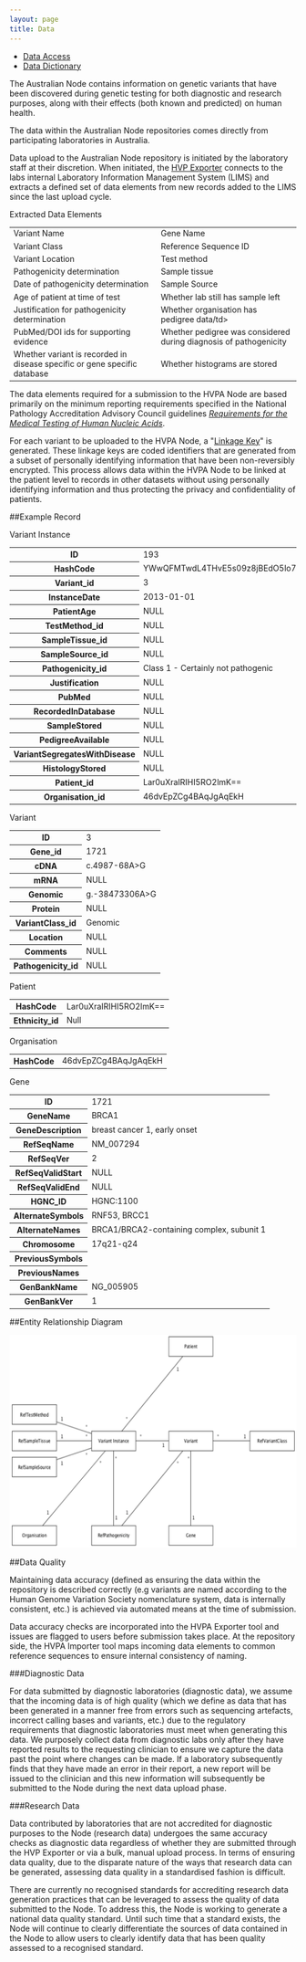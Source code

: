 ```yaml
---
layout: page
title: Data
---
```


- [Data Access](data-access)
- [Data Dictionary](data-dictionary)

The Australian Node contains information on genetic variants that have been discovered during genetic testing for both diagnostic and research purposes, along with their effects (both known and predicted) on human health.

The data within the Australian Node repositories comes directly from participating laboratories in Australia.

Data upload to the Australian Node repository is initiated by the laboratory staff at their discretion. When initiated, the [HVP Exporter](collection-tools) connects to the labs internal Laboratory Information Management System (LIMS) and extracts a defined set of data elements from new records added to the LIMS since the last upload cycle.


<div class="panel panel-info">
  <div class="panel-heading">Extracted Data Elements</div>
  <div class="table-responsive">
    <table class="table table-condensed table-striped">
      <tbody>
        <tr>
          <td>Variant Name</td>
          <td>Gene Name</td>
        </tr>
        <tr>
          <td>Variant Class</td>
          <td>Reference Sequence ID</td>
        </tr>
        <tr>
          <td>Variant Location</td>
          <td>Test method</td>
        </tr>
        <tr>
          <td>Pathogenicity determination</td>
          <td>Sample tissue</td>
        </tr>
        <tr>
          <td>Date of pathogenicity determination</td>
          <td>Sample Source</td>
        </tr>
        <tr>
          <td>Age of patient at time of test</td>
          <td>Whether lab still has sample left</td>
        </tr>
        <tr>
          <td>Justification for pathogenicity determination</td>
          <td>Whether organisation has pedigree data/td&gt;</td>
        </tr>
        <tr>
          <td>PubMed/DOI ids for supporting evidence</td>
          <td>Whether pedigree was considered during diagnosis of pathogenicity</td>
        </tr>
        <tr>
          <td>Whether variant is recorded in disease specific or gene specific database</td>
          <td>Whether histograms are stored</td>
        </tr>
      </tbody>
    </table>
  </div>
</div>

The data elements required for a submission to the HVPA Node are based primarily on the minimum reporting requirements specified in the National Pathology Accreditation Advisory Council guidelines *[Requirements for the Medical Testing of Human Nucleic Acids](http://www.health.gov.au/internet/main/publishing.nsf/Content/health-npaac-docs-nad.htm)*.

For each variant to be uploaded to the HVPA Node, a "[Linkage Key](privacy-ethics)" is generated. These linkage keys are coded identifiers that are generated from a subset of personally identifying information that have been non-reversibly encrypted. This process allows data within the HVPA Node to be linked at the patient level to records in other datasets without using personally identifying information and thus protecting the privacy and confidentiality of patients.

##Example Record

<div class="panel panel-info">
  <div class="panel-heading">Variant Instance</div>
  <div class="table-responsive">
    <table class="table table-condensed table-striped">
      <tbody>
        <tr>
          <th scope="row">ID</th>
          <td>193</td>
        </tr>
        <tr>
          <th scope="row">HashCode</th>
          <td>YWwQFMTwdL4THvE5s09z8jBEdO5lo7aK==</td>
        </tr>
        <tr>
          <th scope="row">Variant_id</th>
          <td>3</td>
        </tr>
        <tr>
          <th scope="row">InstanceDate</th>
          <td>2013-01-01</td>
        </tr>
        <tr>
          <th scope="row">PatientAge</th>
          <td>NULL</td>
        </tr>
        <tr>
          <th scope="row">TestMethod_id</th>
          <td>NULL</td>
        </tr>
        <tr>
          <th scope="row">SampleTissue_id</th>
          <td>NULL</td>
        </tr>
        <tr>
          <th scope="row">SampleSource_id</th>
          <td>NULL</td>
        </tr>
        <tr>
          <th scope="row">Pathogenicity_id</th>
          <td>Class 1 - Certainly not pathogenic</td>
        </tr>
        <tr>
          <th scope="row">Justification</th>
          <td>NULL</td>
        </tr>
        <tr>
          <th scope="row">PubMed</th>
          <td>NULL</td>
        </tr>
        <tr>
          <th scope="row">RecordedInDatabase</th>
          <td>NULL</td>
        </tr>
        <tr>
          <th scope="row">SampleStored</th>
          <td>NULL</td>
        </tr>
        <tr>
          <th scope="row">PedigreeAvailable</th>
          <td>NULL</td>
        </tr>
        <tr>
          <th scope="row">VariantSegregatesWithDisease</th>
          <td>NULL</td>
        </tr>
        <tr>
          <th scope="row">HistologyStored</th>
          <td>NULL</td>
        </tr>
        <tr>
          <th scope="row">Patient_id</th>
          <td>Lar0uXraIRIHI5RO2lmK==</td>
        </tr>
        <tr>
          <th scope="row">Organisation_id</th>
          <td>46dvEpZCg4BAqJgAqEkH</td>
        </tr>
      </tbody>
    </table>
  </div>
</div>
<div class="row">
  <div class="col-md-6">
    <div class="panel panel-info">
      <div class="panel-heading">Variant</div>
      <div class="table-responsive">
        <table class="table table-condensed table-striped">
          <tbody>
            <tr>
              <th scope="row">ID</th>
              <td>3</td>
            </tr>
            <tr>
              <th scope="row">Gene_id</th>
              <td>1721</td>
            </tr>
            <tr>
              <th scope="row">cDNA</th>
              <td>c.4987-68A&gt;G</td>
            </tr>
            <tr>
              <th scope="row">mRNA</th>
              <td>NULL</td>
            </tr>
            <tr>
              <th scope="row">Genomic</th>
              <td>g.-38473306A&gt;G</td>
            </tr>
            <tr>
              <th scope="row">Protein</th>
              <td>NULL</td>
            </tr>
            <tr>
              <th scope="row">VariantClass_id</th>
              <td>Genomic</td>
            </tr>
            <tr>
              <th scope="row">Location</th>
              <td>NULL</td>
            </tr>
            <tr>
              <th scope="row">Comments</th>
              <td>NULL</td>
            </tr>
            <tr>
              <th scope="row">Pathogenicity_id</th>
              <td>NULL</td>
            </tr>
          </tbody>
        </table>
      </div>
    </div>
    <div class="panel panel-info">
      <div class="panel-heading">Patient</div>
      <div class="table-responsive">
        <table class="table table-condensed table-striped">
          <tbody>
            <tr>
              <th scope="row">HashCode</th>
              <td>Lar0uXraIRIHI5RO2lmK==</td>
            </tr>
            <tr>
              <th scope="row">Ethnicity_id</th>
              <td>Null</td>
            </tr>
          </tbody>
        </table>
      </div>
    </div>
    <div class="panel panel-info">
      <div class="panel-heading">Organisation</div>
      <div class="table-responsive">
        <table class="table table-condensed table-striped">
          <tbody>
            <tr>
              <th scope="row">HashCode</th>
              <td>46dvEpZCg4BAqJgAqEkH</td>
            </tr>
          </tbody>
        </table>
      </div>
    </div>
  </div>
  <div class="col-md-6">
    <div class="panel panel-info">
      <div class="panel-heading">Gene</div>
      <div class="table-responsive">
        <table class="table table-condensed table-striped">
          <tbody>
            <tr>
              <th scope="row">ID</th>
              <td>1721</td>
            </tr>
            <tr>
              <th scope="row">GeneName</th>
              <td>BRCA1</td>
            </tr>
            <tr>
              <th scope="row">GeneDescription</th>
              <td>breast cancer 1, early onset</td>
            </tr>
            <tr>
              <th scope="row">RefSeqName</th>
              <td>NM_007294</td>
            </tr>
            <tr>
              <th scope="row">RefSeqVer</th>
              <td>2</td>
            </tr>
            <tr>
              <th scope="row">RefSeqValidStart</th>
              <td>NULL</td>
            </tr>
            <tr>
              <th scope="row">RefSeqValidEnd</th>
              <td>NULL</td>
            </tr>
            <tr>
              <th scope="row">HGNC_ID</th>
              <td>HGNC:1100</td>
            </tr>
            <tr>
              <th scope="row">AlternateSymbols</th>
              <td>RNF53, BRCC1</td>
            </tr>
            <tr>
              <th scope="row">AlternateNames</th>
              <td>BRCA1/BRCA2-containing complex, subunit 1</td>
            </tr>
            <tr>
              <th scope="row">Chromosome</th>
              <td>17q21-q24</td>
            </tr>
            <tr>
              <th scope="row">PreviousSymbols</th>
              <td>&nbsp;</td>
            </tr>
            <tr>
              <th scope="row">PreviousNames</th>
              <td>&nbsp;</td>
            </tr>
            <tr>
              <th scope="row">GenBankName</th>
              <td>NG_005905</td>
            </tr>
            <tr>
              <th scope="row">GenBankVer</th>
              <td>1</td>
            </tr>
          </tbody>
        </table>
      </div>
    </div>
  </div>
</div>

##Entity Relationship Diagram

![HVP Australian Node Entity Relationship Diagram](../img/hvpa_erd.png "HVP Australian Node Entity Relationship Diagram")


##Data Quality

Maintaining data accuracy (defined as ensuring the data within the repository is described correctly (e.g variants are named according to the Human Genome Variation Society nomenclature system, data is internally consistent, etc.) is achieved via automated means at the time of submission.</p>

Data accuracy checks are incorporated into the HVPA Exporter tool and issues are flagged to users before submission takes place. At the repository side, the HVPA Importer tool maps incoming data elements to common reference sequences to ensure internal consistency of naming.</p>

###Diagnostic Data

For data submitted by diagnostic laboratories (diagnostic data), we assume that the incoming data is of high quality (which we define as data that has been generated in a manner free from errors such as sequencing artefacts, incorrect calling bases and variants, etc.) due to the regulatory requirements that diagnostic laboratories must meet when generating this data. We purposely collect data from diagnostic labs only after they have reported results to the requesting clinician to ensure we capture the data past the point where changes can be made. If a laboratory subsequently finds that they have made an error in their report, a new report will be issued to the clinician and this new information will subsequently be submitted to the Node during the next data upload phase.

###Research Data

Data contributed by laboratories that are not accredited for diagnostic purposes to the Node (research data) undergoes the same accuracy checks as diagnostic data regardless of whether they are submitted through the HVP Exporter or via a bulk, manual upload process. In terms of ensuring data quality, due to the disparate nature of the ways that research data can be generated, assessing data quality in a standardised fashion is difficult.</p>

There are currently no recognised standards for accrediting research data generation practices that can be leveraged to assess the quality of data submitted to the Node. To address this, the Node is working to generate a national data quality standard. Until such time that a standard exists, the Node will continue to clearly differentiate the sources of data contained in the Node to allow users to clearly identify data that has been quality assessed to a recognised standard.</p>
